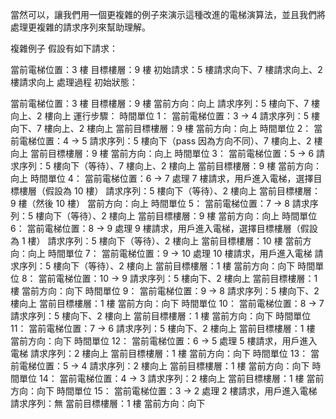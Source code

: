 當然可以，讓我們用一個更複雜的例子來演示這種改進的電梯演算法，並且我們將處理更複雜的請求序列來幫助理解。

複雜例子
假設有如下請求：

當前電梯位置：3 樓
目標樓層：9 樓
初始請求：5 樓請求向下、7 樓請求向上、2 樓請求向上
處理過程
初始狀態：

當前電梯位置：3 樓
目標樓層：9 樓
當前方向：向上
請求序列：5 樓向下、7 樓向上、2 樓向上
運行步驟：
時間單位 1：
當前電梯位置：3 -> 4
請求序列：5 樓向下、7 樓向上、2 樓向上
當前目標樓層：9 樓
當前方向：向上
時間單位 2：
當前電梯位置：4 -> 5
請求序列：5 樓向下（pass 因為方向不同）、7 樓向上、2 樓向上
當前目標樓層：9 樓
當前方向：向上
時間單位 3：
當前電梯位置：5 -> 6
請求序列：5 樓向下（等待）、7 樓向上、2 樓向上
當前目標樓層：9 樓
當前方向：向上
時間單位 4：
當前電梯位置：6 -> 7
處理 7 樓請求，用戶進入電梯，選擇目標樓層（假設為 10 樓）
請求序列：5 樓向下（等待）、2 樓向上
當前目標樓層：9 樓（然後 10 樓）
當前方向：向上
時間單位 5：
當前電梯位置：7 -> 8
請求序列：5 樓向下（等待）、2 樓向上
當前目標樓層：9 樓
當前方向：向上
時間單位 6：
當前電梯位置：8 -> 9
處理 9 樓請求，用戶進入電梯，選擇目標樓層（假設為 1 樓）
請求序列：5 樓向下（等待）、2 樓向上
當前目標樓層：10 樓
當前方向：向上
時間單位 7：
當前電梯位置：9 -> 10
處理 10 樓請求，用戶進入電梯
請求序列：5 樓向下（等待）、2 樓向上
當前目標樓層：1 樓
當前方向：向下
時間單位 8：
當前電梯位置：10 -> 9
請求序列：5 樓向下、2 樓向上
當前目標樓層：1 樓
當前方向：向下
時間單位 9：
當前電梯位置：9 -> 8
請求序列：5 樓向下、2 樓向上
當前目標樓層：1 樓
當前方向：向下
時間單位 10：
當前電梯位置：8 -> 7
請求序列：5 樓向下、2 樓向上
當前目標樓層：1 樓
當前方向：向下
時間單位 11：
當前電梯位置：7 -> 6
請求序列：5 樓向下、2 樓向上
當前目標樓層：1 樓
當前方向：向下
時間單位 12：
當前電梯位置：6 -> 5
處理 5 樓請求，用戶進入電梯
請求序列：2 樓向上
當前目標樓層：1 樓
當前方向：向下
時間單位 13：
當前電梯位置：5 -> 4
請求序列：2 樓向上
當前目標樓層：1 樓
當前方向：向下
時間單位 14：
當前電梯位置：4 -> 3
請求序列：2 樓向上
當前目標樓層：1 樓
當前方向：向下
時間單位 15：
當前電梯位置：3 -> 2
處理 2 樓請求，用戶進入電梯
請求序列：無
當前目標樓層：1 樓
當前方向：向下